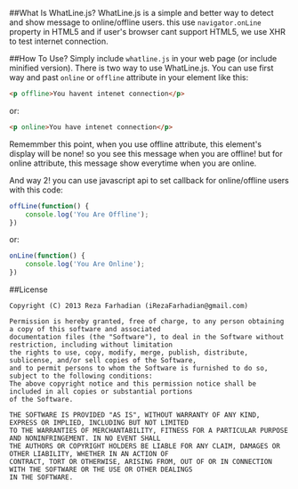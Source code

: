 ##What Is WhatLine.js?
WhatLine.js is a simple and better way to detect and show message to online/offline users. this use `navigator.onLine` property in HTML5 and if user's browser cant support HTML5, we use XHR to test internet connection.

##How To Use?
Simply include `whatline.js` in your web page (or include minified version).
There is two way to use WhatLine.js. You can use first way and past `online` or `offline` attribute in your element like this:
```html
<p offline>You havent intenet connection</p>
````
or:
```html
<p online>You have intenet connection</p>
````

Rememmber this point, when you use offline attribute, this element's display will be none! so you see this message when you are offline! but for online attribute, this message show everytime when you are online.

And way 2! you can use javascript api to set callback for online/offline users with this code:
```javascript
offLine(function() {
	console.log('You Are Offline');
})
````
or:
```javascript
onLine(function() {
	console.log('You Are Online');
})
````

##License

    Copyright (C) 2013 Reza Farhadian (iRezaFarhadian@gmail.com)
    
    Permission is hereby granted, free of charge, to any person obtaining a copy of this software and associated 
    documentation files (the "Software"), to deal in the Software without restriction, including without limitation 
    the rights to use, copy, modify, merge, publish, distribute, sublicense, and/or sell copies of the Software, 
    and to permit persons to whom the Software is furnished to do so, subject to the following conditions:
    The above copyright notice and this permission notice shall be included in all copies or substantial portions 
    of the Software.
    
    THE SOFTWARE IS PROVIDED "AS IS", WITHOUT WARRANTY OF ANY KIND, EXPRESS OR IMPLIED, INCLUDING BUT NOT LIMITED 
    TO THE WARRANTIES OF MERCHANTABILITY, FITNESS FOR A PARTICULAR PURPOSE AND NONINFRINGEMENT. IN NO EVENT SHALL 
    THE AUTHORS OR COPYRIGHT HOLDERS BE LIABLE FOR ANY CLAIM, DAMAGES OR OTHER LIABILITY, WHETHER IN AN ACTION OF 
    CONTRACT, TORT OR OTHERWISE, ARISING FROM, OUT OF OR IN CONNECTION WITH THE SOFTWARE OR THE USE OR OTHER DEALINGS 
    IN THE SOFTWARE.
